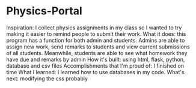# Physics-Portal
Inspiration: I collect physics assignments in my class so I wanted to try making it easier to remind people to submit their work.
What it does: this program has a function for both admin and students. Admins are able to assign new work, send remarks to students and view current submissions of all students. Meanwhile, students are able to see what homework they have due and remarks by admin
How it's built: using html, flask, python, database and csv files
Accomplishments that I'm proud of: I finished on time
What I learned: I learned how to use databases in my code.
What's next: modifying the css probably
